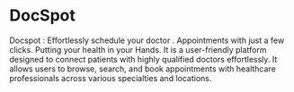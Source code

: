 # DocSpot
Docspot : Effortlessly schedule your doctor . Appointments with just a few clicks. Putting your health in your Hands. It is a user-friendly platform designed to connect patients with highly qualified doctors effortlessly. It allows users to browse, search, and book appointments with healthcare professionals across various specialties and locations.
